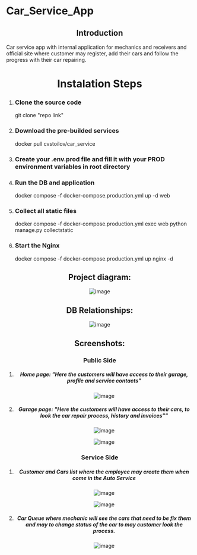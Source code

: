 # Car_Service_App
<h2 align="center">Introduction</h2>
Car service app with internal application for mechanics and receivers and official site where customer may register, add their cars and follow the progress with their car repairing.



<h1 align="center">Instalation Steps</h1>
<ol>
  <li>
    <h3>Clone the source code</h3>
    git clone "repo link"</li>
  <li>
    <h3>Download the pre-builded services</h3>
    docker pull cvstoilov/car_service</li>
  <li>
    <h3>Create your .env.prod file and fill it with your PROD environment variables in root directory</h3>
  </li>
  <li>
    <h3>Run the DB and application</h3>
    docker compose -f docker-compose.production.yml  up -d web
  </li>
  <li>
    <h3>Collect all static files</h3>
    docker compose -f docker-compose.production.yml exec web python manage.py collectstatic
  </li>
  <li>
    <h3>Start the Nginx</h3>
    docker compose -f docker-compose.production.yml up nginx -d
  </li>
</ol>
<h2 align="center">Project diagram:</h2>
<div align="center">
  
![image](https://github.com/ChavdarStoilov/Car_Service_App/assets/80538498/678e8369-47b7-4a55-b278-bcc05404cdf0)

</div>
<h2 align="center">DB Relationships:</h2>
<div align="center">

![image](https://github.com/ChavdarStoilov/Car_Service_App/assets/80538498/3ae97631-ea9a-4d68-b147-9e828ced5b25)

  
</div>
<h2 align="center">Screenshots:</h2>

<h3 align="center">Public Side</h3>
<ol align="center">
  <li>
    <h5>Home page: "Here the customers will have access to their garage, profile and service contacts"</h3>
    
  ![image](https://github.com/ChavdarStoilov/Car_Service_App/assets/80538498/11d4b598-f9b6-44bf-8be9-35bde3129f54)

    
  </li>
   <li>
    <h5>Garage page: "Here the customers will have access to their cars, to look the car repair process, history and invoices""</h3>
    
  ![image](https://github.com/ChavdarStoilov/Car_Service_App/assets/80538498/27d925bd-9d7c-4c72-a4d5-0e8f023622f7)

  ![image](https://github.com/ChavdarStoilov/Car_Service_App/assets/80538498/7b9987ca-2722-4583-b350-029aeffd0607)

  </li>
</ol>

<h3 align="center">Service Side</h3>
<ol align="center">
  <li>
    <h5>Customer and Cars list where the employee may create them when come in the Auto Service</h5>
  
  ![image](https://github.com/ChavdarStoilov/Car_Service_App/assets/80538498/80468419-5cb3-4aa2-b485-3bbfb8361b71)

  ![image](https://github.com/ChavdarStoilov/Car_Service_App/assets/80538498/a5d574ed-5900-4d59-91b6-15faef0a04d2)
  
  </li>
  <li >
    <h5 >Car Queue where mechanic will see the cars that need to be fix them and may to change status of the car to may customer look the process.</h5>

  ![image](https://github.com/ChavdarStoilov/Car_Service_App/assets/80538498/e124d913-f374-4e48-b8cb-0be629206d2a)


  </li>
</ol>



[comment]: <Load data from json in DB: python manage.py loaddata file_name.json>

